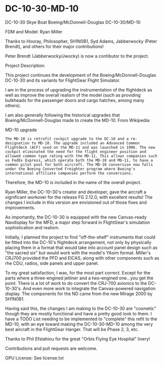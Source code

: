 DC-10-30-MD-10
==============
DC-10-30
Skye Boat Boeing/McDonnell-Douglas DC-10-30/MD-10

FDM and Model: Ryan Miller

Thanks to Hooray, Philosopher, 5H1N0B1, Syd Adams, Jabberwocky (Peter Brendt), and others for their major contributions!

Peter Brendt (Jabberwocky/Jwocky) is now a contibutor to the project.

Project Description:

This project continues the development of the Boeing/McDonnell-Douglas DC-10-30 and its variants for FlightGear Flight Simulator.

I am in the process of upgrading the instrumentation of the flightdeck as well as improve the overall realism of the model (such as providing bulkheads for the passenger doors and cargo hatches, among many others).

I am also generally following the historical upgrades that Boeing/McDonnell-Douglas made to create the MD-10. From Wikipedia:

MD-10 upgrade

	The MD-10 is retrofit cockpit upgrade to the DC-10 and a re-designation to MD-10. The upgrade included an Advanced Common Flightdeck (ACF) used on the MD-11 and was launched in 1996. The new cockpit eliminated the need for the flight engineer position and allowed common type rating with the MD-11. This allows companies such as FedEx Express, which operate both the MD-10 and MD-11, to have a common pilot pool for both aircraft. The MD-10 conversion now falls under the Boeing Converted Freighter program where Boeing's international affiliate companies perform the conversions.

Therefore,  the MD-10 is included in the name of the overall project.

Ryan Miller, the DC-10-30's creator and developer, gave the aircraft a significant workover for the release FG 2.12.0, with excellent results! The changes I include in this version are envisioned out of those fixes and improvements.

As importantly, the DC-10-30 is equipped with the new Canvas-ready Navdisplay for the MFD, a major step forward in FlightGear's simulation sophistication and realism.

Initially, I planned the project to find "off-the-shelf" instruments that could be fitted into the DC-10's flightdeck arrangement, not only by physically placing them in a format that would take into account panel design such as "the sacred six" but would work with the model's YAsim format.  Miller's CRJ700 provided the PFD and EICAS, along with other components such as rhe CDU, radios, side panels and upper panel.

To my great satisfaction, I was, for the most part correct. Except for the parts where a three-engined jetliner and a two-engined one...you get the point. There is a lot of work to do convert the CRJ-700 avionics to the DC-10-30's.  And even more work to integrate the Canvas-powered navigation display.  The components for the ND came from the new Mirage 2000 by 5H1N0B1.  

Having said this, the changes I am making to the DC-10-30 are "cosmetic" though they are mostly functional and have a pretty good look to them. I have a TODO List needing to be implemented to "complete" this refit to the MD-10, with an eye toward making the DC-10-30-MD-10 among the very best aircraft in the FlightGear Hanger. That will be Phase 2, 3, etc.

Thanks to Phil Efstahiou for the great "Orbis Flying Eye Hospital" livery!

Contributions and pull requests are welcome.

GPU License:  See license.txt
